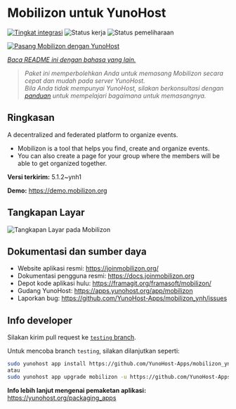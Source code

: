 <!--
N.B.: README ini dibuat secara otomatis oleh <https://github.com/YunoHost/apps/tree/master/tools/readme_generator>
Ini TIDAK boleh diedit dengan tangan.
-->

# Mobilizon untuk YunoHost

[![Tingkat integrasi](https://apps.yunohost.org/badge/integration/mobilizon)](https://ci-apps.yunohost.org/ci/apps/mobilizon/)
![Status kerja](https://apps.yunohost.org/badge/state/mobilizon)
![Status pemeliharaan](https://apps.yunohost.org/badge/maintained/mobilizon)

[![Pasang Mobilizon dengan YunoHost](https://install-app.yunohost.org/install-with-yunohost.svg)](https://install-app.yunohost.org/?app=mobilizon)

*[Baca README ini dengan bahasa yang lain.](./ALL_README.md)*

> *Paket ini memperbolehkan Anda untuk memasang Mobilizon secara cepat dan mudah pada server YunoHost.*  
> *Bila Anda tidak mempunyai YunoHost, silakan berkonsultasi dengan [panduan](https://yunohost.org/install) untuk mempelajari bagaimana untuk memasangnya.*

## Ringkasan

A decentralized and federated platform to organize events.

- Mobilizon is a tool that helps you find, create and organize events.
- You can also create a page for your group where the members will be able to get organized together.


**Versi terkirim:** 5.1.2~ynh1

**Demo:** <https://demo.mobilizon.org>

## Tangkapan Layar

![Tangkapan Layar pada Mobilizon](./doc/screenshots/screenshot1.jpg)

## Dokumentasi dan sumber daya

- Website aplikasi resmi: <https://joinmobilizon.org/>
- Dokumentasi pengguna resmi: <https://docs.joinmobilizon.org>
- Depot kode aplikasi hulu: <https://framagit.org/framasoft/mobilizon/>
- Gudang YunoHost: <https://apps.yunohost.org/app/mobilizon>
- Laporkan bug: <https://github.com/YunoHost-Apps/mobilizon_ynh/issues>

## Info developer

Silakan kirim pull request ke [`testing` branch](https://github.com/YunoHost-Apps/mobilizon_ynh/tree/testing).

Untuk mencoba branch `testing`, silakan dilanjutkan seperti:

```bash
sudo yunohost app install https://github.com/YunoHost-Apps/mobilizon_ynh/tree/testing --debug
atau
sudo yunohost app upgrade mobilizon -u https://github.com/YunoHost-Apps/mobilizon_ynh/tree/testing --debug
```

**Info lebih lanjut mengenai pemaketan aplikasi:** <https://yunohost.org/packaging_apps>
